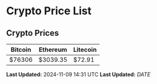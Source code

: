 # Crypto Price List

## Crypto Prices
| Bitcoin | Ethereum | Litecoin |
| ------- | -------- | -------- |
| $76306 | $3039.35 | $72.91 |
**Last Updated:** 2024-11-09 14:31 UTC
**Last Updated:** $DATE$
